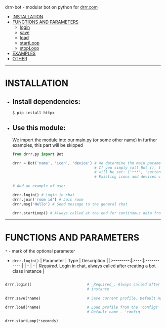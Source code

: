 
drrr-bot - modular bot on python for [drrr.com](https://drrr.com)

- [INSTALLATION](#installation)
- [FUNCTIONS AND PARAMETERS](#functions-and-parameters)
    - [login](#login)
    - [save](#savename)
    - [load](#load)
    - [startLoop](#startLoop)
    - [stopLoop](#stopLoop)
- [EXAMPLES](#examples)
- [OTHER](#other)

***

# INSTALLATION

- ## Install dependencies:
    ```
    $ pip install httpx
    ```
    
- ## Use this module:
    We import the module into our main.py (or some other name) in further examples, this part will be skipped
    ```python
    from drrr.py import Bot
    
    drrr = Bot('name', 'icon', 'device') # We determine the main parameters of the bot.
                                         # If you simply call Bot (), the default parameters
                                         # will be set: ('***', 'setton', 'Bot')
                                         # Existing icons and devices can be viewed in "other"
                                         
    # And an example of use:
    
    drrr.login() # Login in chat
    drrr.join('room id') # Join room
    drrr.msg('Hello') # Send message to the general chat
    
    drrr.startLoop() # Always called at the end for continuous data from the site
    ```
    
***

# FUNCTIONS AND PARAMETERS
`*` - mark of the optional parameter

- `drrr.login()`
    | Parameter | Type | Description |
    |:---------:|:----:|:-----------:|
    | - | - | _Required_. Login in chat, always called after creating a bot class instance |

```python

drrr.login()                         # _Required_. Always called after creating a bot class 
                                     # instance
                                    
drrr.save(*name)                     # Save current profile. Default name - 'config'

drrr.load(*name)                     # Load profile from the 'configs' folder in the root.
                                     # Default name - 'config'

drrr.startLoop(*seconds)
```
